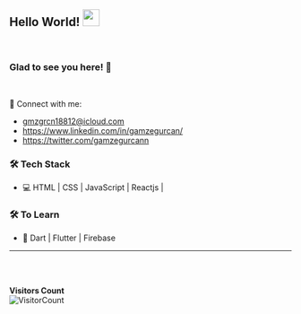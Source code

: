 
## Hello World! <img src="https://raw.githubusercontent.com/syedareehaquasar/syedareehaquasar/master/gifs/Hi.gif" width="30px"></h2>
<br />



### Glad to see you here! 🤩 &nbsp;
<br />
  
💬 Connect with me:

-  gmzgrcn18812@icloud.com
-  https://www.linkedin.com/in/gamzegurcan/
-  https://twitter.com/gamzegurcann
   

<h3>🛠 Tech Stack</h3>



- 💻 HTML | CSS | JavaScript |  Reactjs |   

<h3>🛠 To Learn</h3>

- 🔧 Dart | Flutter | Firebase

<hr>

<br/><br/>

**Visitors Count**  
![VisitorCount](https://profile-counter.glitch.me/{gamzegurcan}/count.svg)



